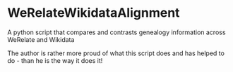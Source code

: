 # WeRelateWikidataAlignment
A python script that compares and contrasts genealogy information across WeRelate and Wikidata

The author is rather more proud of what this script does and has helped to do - than he is the way it does it!
